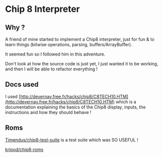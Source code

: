 # Chip 8 Interpreter

## Why ?

A friend of mine started to implement a Chip8 interpreter, just for fun & to learn things (bitwise operations, parsing, buffers/ArrayBuffer).

It seemed fun so I followed him in this adventure.

Don't look at how the source code is just yet, I just wanted it to be working, and then I will be able to refactor everything !

## Docs used

I used [http://devernay.free.fr/hacks/chip8/C8TECH10.HTM](http://devernay.free.fr/hacks/chip8/C8TECH10.HTM) which is a documentation explaining the basics of the Chip8 display, inputs, the instructions and how they should behave !

## Roms

[Timendus/chip8-test-suite](https://github.com/Timendus/chip8-test-suite) is a test suite which was SO USEFUL !

[kripod/chip8-roms](https://github.com/kripod/chip8-roms)
